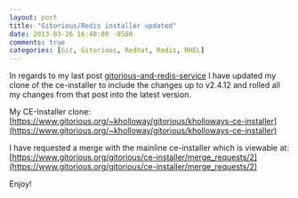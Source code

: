 ```yaml
---
layout: post
title: "Gitorious/Redis installer updated"
date: 2013-03-26 16:40:00 -0500
comments: true
categories: [Git, Gitorious, Redhat, Redis, RHEL]
---
```

In regards to my last post [gitorious-and-redis-service](/blog/2013/03/25/gitorious-and-the-redis-service/) I have updated my clone of the ce-installer to include the changes up to v2.4.12 and rolled all my changes from that post into the latest version.

My CE-Installer clone:
 [https://www.gitorious.org/~kholloway/gitorious/kholloways-ce-installer](https://www.gitorious.org/~kholloway/gitorious/kholloways-ce-installer)

I have requested a merge with the mainline ce-installer which is viewable at:
 [https://www.gitorious.org/gitorious/ce-installer/merge_requests/2](https://www.gitorious.org/gitorious/ce-installer/merge_requests/2)

Enjoy!

